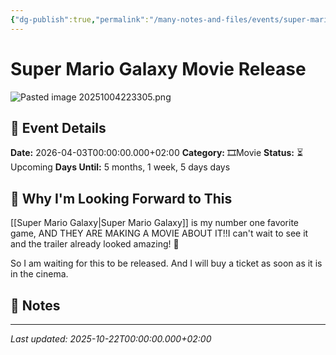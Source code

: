 ```yaml
---
{"dg-publish":true,"permalink":"/many-notes-and-files/events/super-mario-galaxy-movie/","tags":["event"],"noteIcon":"","created":"2025-10-04T22:28:08.586+02:00","updated":"2025-10-05T20:18:19.783+02:00"}
---
```


# Super Mario Galaxy Movie Release


![Pasted image 20251004223305.png](/img/user/img/_attachments/Pasted%20image%2020251004223305.png)

## 📅 Event Details

**Date:** 2026-04-03T00:00:00.000+02:00 
**Category:** 🎞️Movie 
**Status:** ⏳ Upcoming 
**Days Until:** 5 months, 1 week, 5 days days

## 🎯 Why I'm Looking Forward to This

[[Super Mario Galaxy\|Super Mario Galaxy]] is my number one favorite game, AND THEY ARE MAKING A MOVIE ABOUT IT!!I can't wait to see it and the trailer already looked amazing! 🤩

So I am waiting for this to be released. And I will buy a ticket as soon as it is in the cinema. 

## 📝 Notes

---

_Last updated: 2025-10-22T00:00:00.000+02:00_
